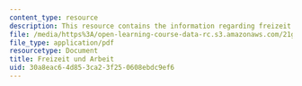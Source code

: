 ```yaml
---
content_type: resource
description: This resource contains the information regarding freizeit und arbeit.
file: /media/https%3A/open-learning-course-data-rc.s3.amazonaws.com/21g-401-german-i-fall-2008/30a8eac64d853ca23f250608ebdc9ef6_MIT21G_401F08_freiz_arbe.pdf
file_type: application/pdf
resourcetype: Document
title: Freizeit und Arbeit
uid: 30a8eac6-4d85-3ca2-3f25-0608ebdc9ef6
---
```

